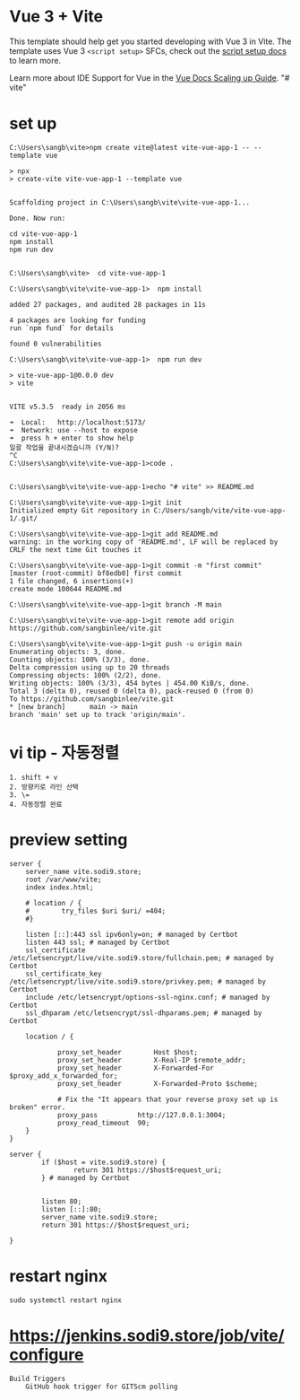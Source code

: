 # Vue 3 + Vite

This template should help get you started developing with Vue 3 in Vite. The template uses Vue 3 `<script setup>` SFCs, check out the [script setup docs](https://v3.vuejs.org/api/sfc-script-setup.html#sfc-script-setup) to learn more.

Learn more about IDE Support for Vue in the [Vue Docs Scaling up Guide](https://vuejs.org/guide/scaling-up/tooling.html#ide-support).
"# vite"

# set up

    C:\Users\sangb\vite>npm create vite@latest vite-vue-app-1 -- --template vue

    > npx
    > create-vite vite-vue-app-1 --template vue


    Scaffolding project in C:\Users\sangb\vite\vite-vue-app-1...

    Done. Now run:

    cd vite-vue-app-1
    npm install
    npm run dev


    C:\Users\sangb\vite>  cd vite-vue-app-1

    C:\Users\sangb\vite\vite-vue-app-1>  npm install

    added 27 packages, and audited 28 packages in 11s

    4 packages are looking for funding
    run `npm fund` for details

    found 0 vulnerabilities

    C:\Users\sangb\vite\vite-vue-app-1>  npm run dev

    > vite-vue-app-1@0.0.0 dev
    > vite


    VITE v5.3.5  ready in 2056 ms

    ➜  Local:   http://localhost:5173/
    ➜  Network: use --host to expose
    ➜  press h + enter to show help
    일괄 작업을 끝내시겠습니까 (Y/N)?
    ^C
    C:\Users\sangb\vite\vite-vue-app-1>code .


    C:\Users\sangb\vite\vite-vue-app-1>echo "# vite" >> README.md

    C:\Users\sangb\vite\vite-vue-app-1>git init
    Initialized empty Git repository in C:/Users/sangb/vite/vite-vue-app-1/.git/

    C:\Users\sangb\vite\vite-vue-app-1>git add README.md
    warning: in the working copy of 'README.md', LF will be replaced by CRLF the next time Git touches it

    C:\Users\sangb\vite\vite-vue-app-1>git commit -m "first commit"
    [master (root-commit) bf8edb0] first commit
    1 file changed, 6 insertions(+)
    create mode 100644 README.md

    C:\Users\sangb\vite\vite-vue-app-1>git branch -M main

    C:\Users\sangb\vite\vite-vue-app-1>git remote add origin https://github.com/sangbinlee/vite.git

    C:\Users\sangb\vite\vite-vue-app-1>git push -u origin main
    Enumerating objects: 3, done.
    Counting objects: 100% (3/3), done.
    Delta compression using up to 20 threads
    Compressing objects: 100% (2/2), done.
    Writing objects: 100% (3/3), 454 bytes | 454.00 KiB/s, done.
    Total 3 (delta 0), reused 0 (delta 0), pack-reused 0 (from 0)
    To https://github.com/sangbinlee/vite.git
    * [new branch]      main -> main
    branch 'main' set up to track 'origin/main'.

# vi tip - 자동정렬

    1. shift + v
    2. 방향키로 라인 선택
    3. \=
    4. 자동정렬 완료

# preview setting

    server {
        server_name vite.sodi9.store;
        root /var/www/vite;
        index index.html;

        # location / {
        #        try_files $uri $uri/ =404;
        #}

        listen [::]:443 ssl ipv6only=on; # managed by Certbot
        listen 443 ssl; # managed by Certbot
        ssl_certificate /etc/letsencrypt/live/vite.sodi9.store/fullchain.pem; # managed by Certbot
        ssl_certificate_key /etc/letsencrypt/live/vite.sodi9.store/privkey.pem; # managed by Certbot
        include /etc/letsencrypt/options-ssl-nginx.conf; # managed by Certbot
        ssl_dhparam /etc/letsencrypt/ssl-dhparams.pem; # managed by Certbot

        location / {

                proxy_set_header        Host $host;
                proxy_set_header        X-Real-IP $remote_addr;
                proxy_set_header        X-Forwarded-For $proxy_add_x_forwarded_for;
                proxy_set_header        X-Forwarded-Proto $scheme;

                # Fix the "It appears that your reverse proxy set up is broken" error.
                proxy_pass          http://127.0.0.1:3004;
                proxy_read_timeout  90;
        }
    }

    server {
            if ($host = vite.sodi9.store) {
                    return 301 https://$host$request_uri;
            } # managed by Certbot


            listen 80;
            listen [::]:80;
            server_name vite.sodi9.store;
            return 301 https://$host$request_uri;

    }

# restart nginx

    sudo systemctl restart nginx

# https://jenkins.sodi9.store/job/vite/configure

    Build Triggers
        GitHub hook trigger for GITScm polling
